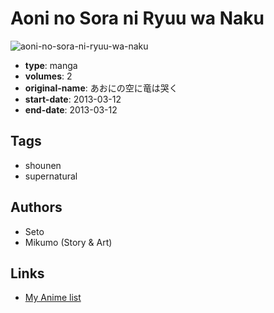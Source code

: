 # Aoni no Sora ni Ryuu wa Naku

![aoni-no-sora-ni-ryuu-wa-naku](https://cdn.myanimelist.net/images/manga/3/118225.jpg)

-   **type**: manga
-   **volumes**: 2
-   **original-name**: あおにの空に竜は哭く
-   **start-date**: 2013-03-12
-   **end-date**: 2013-03-12

## Tags

-   shounen
-   supernatural

## Authors

-   Seto
-   Mikumo (Story & Art)

## Links

-   [My Anime list](https://myanimelist.net/manga/69031/Aoni_no_Sora_ni_Ryuu_wa_Naku)

